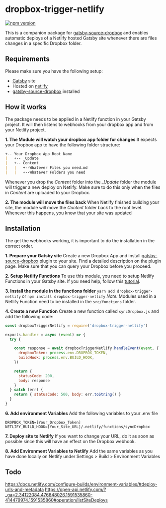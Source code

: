 # dropbox-trigger-netlify
[![npm version](https://badge.fury.io/js/dropbox-trigger-netlify.svg)](https://badge.fury.io/js/dropbox-trigger-netlify)

This is a companion package for [gatsby-source-dropbox](https://www.npmjs.com/package/gatsby-source-dropbox) and enables automatic deploys of a Netlify hosted Gatsby site whenever there are files changes in a specific Dropbox folder.

## Requirements

Please make sure you have the following setup:
* [Gatsby](https://www.gatsbyjs.org/) site
* Hosted on [netlify](https://www.netlify.com/)
* [gatsby-source-dropbox](https://www.npmjs.com/package/gatsby-source-dropbox) installed

## How it works

The package needs to be applied in a Netlify function in your Gatsby project. It will then listens to webhooks from your dropbox app and from your Netlify project.

**1. The Module will watch your dropbox app folder for changes**
It expects your Dropbox app to have the following folder structure:

```markdown
+-- Your Dropbox App Root Name
|   +-- _Update
|   +-- Content
|   |   +--Whatever Files you need.md
|   |   +--Whatever Folders you need
```

Whenever you drop the *Content* folder into the  *_Update* folder the module will trigger a new deploy on Netlify. Make sure to do this only when the files in *Content* are uploaded to your Dropbox.

**2. The module will move the files back**
When Netlify finished building your site, the module will move the *Content* folder back to the root level. Whenever this happens, you know that your site was updated

## Installation
The get the webhooks working, it is important to do the installation in the correct order.

**1. Prepare your Gatsby site** 
Create a new Dropbox App and install [gatsby-source-dropbox](https://www.npmjs.com/package/gatsby-source-dropbox) plugin to your site. Find a detailed description on the plugin page. Make sure that you can query your Dropbox before you proceed.

**2. Setup Netlify Functions**
To use this module, you need to setup Netlify Functions in your Gatsby site. If you need help, follow this [tutorial](https://www.gatsbyjs.org/blog/2018-12-17-turning-the-static-dynamic/).

**3. Install the module in the functions folder**
`yarn add dropbox-trigger-netlify` or `npm install dropbox-trigger-netlify`
*Note:* Modules used in a Netlify Function need to be installed in the `src/functions` folder.

**4. Create a new Function**
Create a new function called `syncDropbox.js` and add the following code:

```javaScript
const dropboxTriggerNetlify = require('dropbox-trigger-netlify')

exports.handler = async (event) => {
  try {

    const response = await dropboxTriggerNetlify.handleEvent(event, {
      dropboxToken: process.env.DROPBOX_TOKEN,
      buildHook: process.env.BUILD_HOOK,
    })

    return {
      statusCode: 200,
      body: response
    }
  } catch (err) {
    return { statusCode: 500, body: err.toString() }
  }
}
```

**6. Add environment Variables**
Add the following variables to your .env file

```text
DROPBOX_TOKEN=[Your_Dropbox_Token]
NETLIFY_BUILD_HOOK=[Your_Site_URL]/.netlify/functions/syncDropbox
```

**7. Deploy site to Netlify**
If you want to change your URL, do it as soon as possible since this will have an effect on the Dropbox webhook.

**8. Add Environment Variables to Netlify**
Add the same variables as you have done locally on Netlify under Settings > Build > Environment Variables 

## Todo
https://docs.netlify.com/configure-builds/environment-variables/#deploy-urls-and-metadata
https://open-api.netlify.com/?_ga=2.34122084.476848026.1591535860-414479974.1591535860#operation/listSiteDeploys



